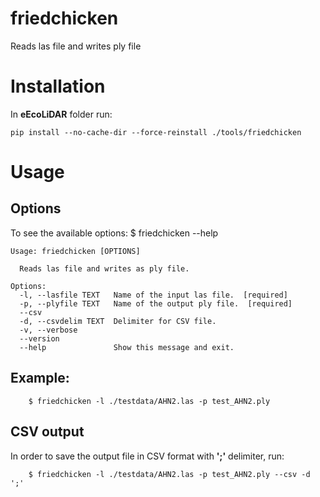 # friedchicken

Reads las file and writes ply file


# Installation

In **eEcoLiDAR** folder run:
```
pip install --no-cache-dir --force-reinstall ./tools/friedchicken
```


# Usage


## Options
To see the available options:
    $ friedchicken --help

```
Usage: friedchicken [OPTIONS]

  Reads las file and writes as ply file.

Options:
  -l, --lasfile TEXT   Name of the input las file.  [required]
  -p, --plyfile TEXT   Name of the output ply file.  [required]
  --csv
  -d, --csvdelim TEXT  Delimiter for CSV file.
  -v, --verbose
  --version
  --help               Show this message and exit.

```


## Example:

```
    $ friedchicken -l ./testdata/AHN2.las -p test_AHN2.ply
```


## CSV output

In order to save the output file in CSV format with **';'** delimiter, run:

```
    $ friedchicken -l ./testdata/AHN2.las -p test_AHN2.ply --csv -d ';'
```
